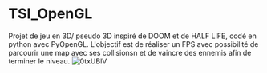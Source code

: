 # TSI_OpenGL

Projet de jeu en 3D/ pseudo 3D inspiré de DOOM et de HALF LIFE, codé en python avec PyOpenGL.
L'objectif est de réaliser un FPS avec possibilité de parcourir une map avec ses collisionsn et de vaincre des ennemis afin de terminer le niveau.
![0txUBlV](https://github.com/Thurn4X/TSI_OpenGL/assets/113912459/5b1eeccd-9e54-4e8c-a6fb-bddd270b5fde)

